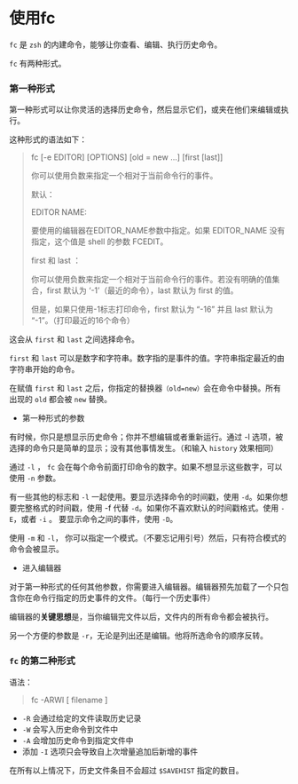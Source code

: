 # 使用fc

`fc` 是 `zsh` 的内建命令，能够让你查看、编辑、执行历史命令。

`fc` 有两种形式。

### 第一种形式

第一种形式可以让你灵活的选择历史命令，然后显示它们，或夹在他们来编辑或执行。

这种形式的语法如下：

> fc [-e EDITOR] \[OPTIONS] \[old = new ...] \[first  \[last]]
>
> 你可以使用负数来指定一个相对于当前命令行的事件。
>
> 默认：
>
> EDITOR NAME:
>
> 要使用的编辑器在EDITOR_NAME参数中指定。如果 EDITOR_NAME 没有指定，这个值是 shell 的参数 FCEDIT。
>
> first 和 last ：
>
> 你可以使用负数来指定一个相对于当前命令行的事件。若没有明确的值集合，first 默认为 ‘-1’（最近的命令），last 默认为 first 的值。
>
> 但是，如果只使用-1标志打印命令，first 默认为 “-16” 并且 last 默认为 “-1”。（打印最近的16个命令）

这会从 `first` 和 `last` 之间选择命令。

`first` 和 `last` 可以是数字和字符串。数字指的是事件的值。字符串指定最近的由字符串开始的命令。

在赋值 `first` 和 `last` 之后，你指定的替换器`（old=new）`会在命令中替换。所有出现的 `old` 都会被 `new` 替换。

- 第一种形式的参数

有时候，你只是想显示历史命令；你并不想编辑或者重新运行。通过 -l 选项，被选择的命令只是简单的显示；没有其他事情发生。（和输入 `history` 效果相同）

通过 `-l` ， `fc` 会在每个命令前面打印命令的数字。如果不想显示这些数字，可以使用 `-n` 参数。

有一些其他的标志和 `-l` 一起使用。要显示选择命令的时间戳，使用 `-d`。如果你想要完整格式的时间戳，使用 -f 代替 `-d`。如果你不喜欢默认的时间戳格式。使用 `-E`，或者 `-i` 。 要显示命令之间的事件，使用 `-D`。

使用 `-m` 和 `-l`， 你可以指定一个模式。（不要忘记用引号）然后，只有符合模式的命令会被显示。

- 进入编辑器

对于第一种形式的任何其他参数，你需要进入编辑器。编辑器预先加载了一个只包含你在命令行指定的历史事件的文件。（每行一个历史事件）

编辑器的**关键思想**是，当你编辑完文件以后，文件内的所有命令都会被执行。

另一个方便的参数是 `-r`，无论是列出还是编辑。他将所选命令的顺序反转。

### `fc` 的第二种形式

语法：

> fc -ARWI [ filename ]

- `-R` 会通过给定的文件读取历史记录
- `-W` 会写入历史命令到文件中
- `-A` 会增加历史命令到指定文件中
- 添加 `-I` 选项只会导致自上次增量追加后新增的事件 

在所有以上情况下，历史文件条目不会超过 `$SAVEHIST` 指定的数目。
